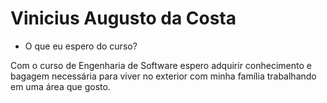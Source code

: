 #  Vinicius Augusto da Costa

 - O que eu espero do curso?

 Com o curso de Engenharia de Software espero adquirir conhecimento e bagagem necessária para viver no exterior com minha família trabalhando em uma área que gosto.
